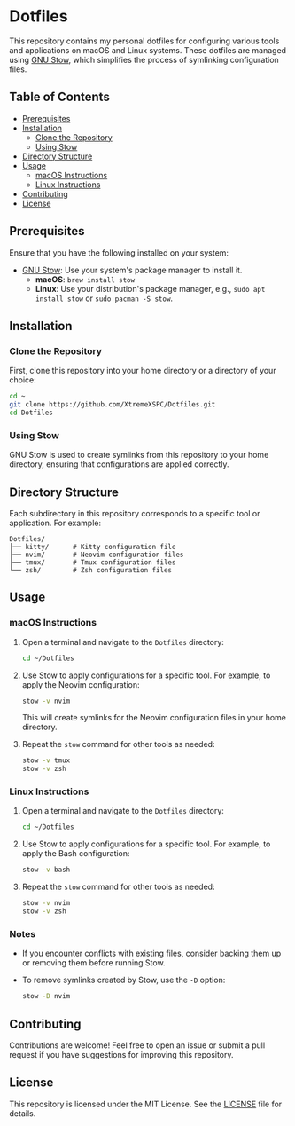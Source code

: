 # Dotfiles

This repository contains my personal dotfiles for configuring various tools and applications on macOS and Linux systems. These dotfiles are managed using [GNU Stow](https://www.gnu.org/software/stow/), which simplifies the process of symlinking configuration files.

## Table of Contents

- [Prerequisites](#prerequisites)
- [Installation](#installation)
  - [Clone the Repository](#clone-the-repository)
  - [Using Stow](#using-stow)
- [Directory Structure](#directory-structure)
- [Usage](#usage)
  - [macOS Instructions](#macos-instructions)
  - [Linux Instructions](#linux-instructions)
- [Contributing](#contributing)
- [License](#license)

## Prerequisites

Ensure that you have the following installed on your system:

- [GNU Stow](https://www.gnu.org/software/stow/): Use your system's package manager to install it.
  - **macOS**: `brew install stow`
  - **Linux**: Use your distribution's package manager, e.g., `sudo apt install stow` or `sudo pacman -S stow`.

## Installation

### Clone the Repository

First, clone this repository into your home directory or a directory of your choice:

```bash
cd ~
git clone https://github.com/XtremeXSPC/Dotfiles.git
cd Dotfiles
```

### Using Stow

GNU Stow is used to create symlinks from this repository to your home directory, ensuring that configurations are applied correctly.

## Directory Structure

Each subdirectory in this repository corresponds to a specific tool or application. For example:

```
Dotfiles/
├── kitty/      # Kitty configuration file
├── nvim/       # Neovim configuration files
├── tmux/       # Tmux configuration files
└── zsh/        # Zsh configuration files
```

## Usage

### macOS Instructions

1. Open a terminal and navigate to the `Dotfiles` directory:

   ```bash
   cd ~/Dotfiles
   ```

2. Use Stow to apply configurations for a specific tool. For example, to apply the Neovim configuration:

   ```bash
   stow -v nvim
   ```

   This will create symlinks for the Neovim configuration files in your home directory.

3. Repeat the `stow` command for other tools as needed:

   ```bash
   stow -v tmux
   stow -v zsh
   ```

### Linux Instructions

1. Open a terminal and navigate to the `Dotfiles` directory:

   ```bash
   cd ~/Dotfiles
   ```

2. Use Stow to apply configurations for a specific tool. For example, to apply the Bash configuration:

   ```bash
   stow -v bash
   ```

3. Repeat the `stow` command for other tools as needed:

   ```bash
   stow -v nvim
   stow -v zsh
   ```

### Notes

- If you encounter conflicts with existing files, consider backing them up or removing them before running Stow.
- To remove symlinks created by Stow, use the `-D` option:

  ```bash
  stow -D nvim
  ```

## Contributing

Contributions are welcome! Feel free to open an issue or submit a pull request if you have suggestions for improving this repository.

## License

This repository is licensed under the MIT License. See the [LICENSE](LICENSE) file for details.
